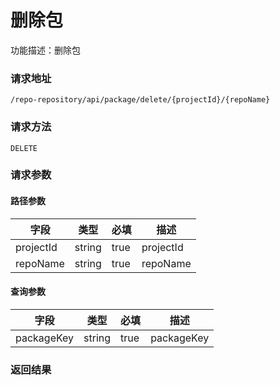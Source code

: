 # 删除包
功能描述：删除包

### 请求地址
```
/repo-repository/api/package/delete/{projectId}/{repoName}
```

### 请求方法
`DELETE`
### 请求参数
#### 路径参数

| 字段 | 类型 | 必填 | 描述 |
| -------- | -------- | -------- | -------- |
| projectId     | string   | true       | projectId |
| repoName     | string   | true       | repoName |

#### 查询参数

| 字段 | 类型 | 必填 | 描述 |
| -------- | -------- | -------- | -------- |
| packageKey     | string   | true       | packageKey |



### 返回结果

